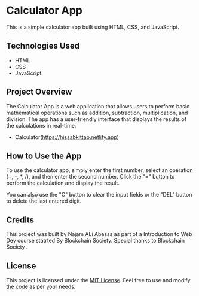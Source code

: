 # Calculator App

This is a simple calculator app built using HTML, CSS, and JavaScript.

## Technologies Used

- HTML
- CSS
- JavaScript

## Project Overview

The Calculator App is a web application that allows users to perform basic mathematical operations such as addition, subtraction, multiplication, and division. The app has a user-friendly interface that displays the results of the calculations in real-time.
- Calculator(https://hissabkittab.netlify.app)

## How to Use the App

To use the calculator app, simply enter the first number, select an operation (+, -, *, /), and then enter the second number. Click the "=" button to perform the calculation and display the result.

You can also use the "C" button to clear the input fields or the "DEL" button to delete the last entered digit.

## Credits

This project was built by Najam ALi Abasss as part of a Introduction to Web Dev course statrted By Blockchain Society. Special thanks to Blockchain Society .

## License

This project is licensed under the [MIT License](LICENSE). Feel free to use and modify the code as per your needs.
